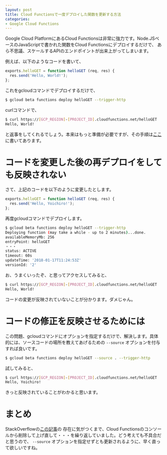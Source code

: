 ```yaml
---
layout: post
title: Cloud Functionsで一度デプロイした関数を更新する方法
categories:
- Google Cloud Functions
---
```

Google Cloud PlatformにあるCloud Functionsは非常に強力です。Node.JSベースのJavaScriptで書かれた関数をCloud Functionsにデプロイするだけで、
あら不思議、スケールするAPIのエンドポイントが出来上がってしまいます。

例えば、以下のようなコードを書いて、

```js
exports.helloGET = function helloGET (req, res) {
  res.send('Hello, World!');
};
```

これをgcloudコマンドでデプロイするだけで、

```bash
$ gcloud beta functions deploy helloGET --trigger-http
```

curlコマンドで、

```bash
$ curl https://[GCP_REGION]-[PROJECT_ID].cloudfunctions.net/helloGET
Hello, World!
```

と返事をしてくれるでしょう。本来はもっと準備が必要ですが、その手順は[ここ](https://cloud.google.com/functions/docs/quickstart?hl=ja)
に書いてあります。

# コードを変更した後の再デプロイをしても反映されない

さて、上記のコードを以下のように変更したとします。

```js
exports.helloGET = function helloGET (req, res) {
  res.send('Hello, Yoichiro!');
};
```

再度gcloudコマンドでデプロイします。

```bash
$ gcloud beta functions deploy helloGET --trigger-http
Deploying function (may take a while - up to 2 minutes)...done.                                                      
availableMemoryMb: 256
entryPoint: helloGET
・・・
status: ACTIVE
timeout: 60s
updateTime: '2018-01-17T11:24:53Z'
versionId: '2'
```

お、うまくいったぞ、と思ってアクセスしてみると、

```bash
$ curl https://[GCP_REGION]-[PROJECT_ID].cloudfunctions.net/helloGET
Hello, World!
```

コードの変更が反映されていないことが分かります。ダメじゃん。

# コードの修正を反映させるためには

この問題、gcloudコマンドにオプションを指定するだけで、解決します。具体的には、ソースコードの場所を教えてあげるための
`--source` オプションを付与すれば良いです。

```bash
$ gcloud beta functions deploy helloGET --source . --trigger-http
```

試してみると、

```bash
$ curl https://[GCP_REGION]-[PROJECT_ID].cloudfunctions.net/helloGET
Hello, Yoichiro!
```

きっと反映されていることがわかると思います。

# まとめ

StackOverflowの[この記事](https://stackoverflow.com/questions/47873446/how-do-i-update-google-cloud-function-source)の
存在に気がつくまで、Cloud Functionsのコンソールから削除して上げ直して・・・を繰り返していました。どう考えても不具合だと思うので、
`--source` オプションを指定せずとも更新されるように、早く直って欲しいですね。
